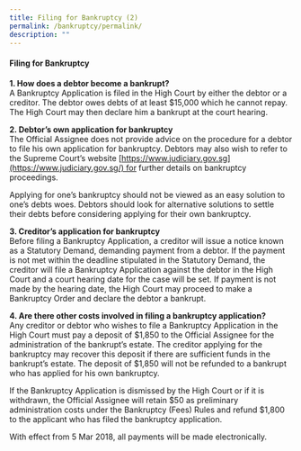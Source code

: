 ```yaml
---
title: Filing for Bankruptcy (2)
permalink: /bankruptcy/permalink/
description: ""
---
```

#### **Filing for Bankruptcy**

**1\. How does a debtor become a bankrupt?**  
A Bankruptcy Application is filed in the High Court by either the debtor or a creditor. The debtor owes debts of at least $15,000 which he cannot repay. The High Court may then declare him a bankrupt at the court hearing.

**2\. Debtor’s own application for bankruptcy**  
The Official Assignee does not provide advice on the procedure for a debtor to file his own application for bankruptcy. Debtors may also wish to refer to the Supreme Court’s website [https://www.judiciary.gov.sg](https://www.judiciary.gov.sg/) for further details on bankruptcy proceedings.

Applying for one’s bankruptcy should not be viewed as an easy solution to one’s debts woes. Debtors should look for alternative solutions to settle their debts before considering applying for their own bankruptcy.

**3\. Creditor’s application for bankruptcy**  
Before filing a Bankruptcy Application, a creditor will issue a notice known as a Statutory Demand, demanding payment from a debtor. If the payment is not met within the deadline stipulated in the Statutory Demand, the creditor will file a Bankruptcy Application against the debtor in the High Court and a court hearing date for the case will be set. If payment is not made by the hearing date, the High Court may proceed to make a Bankruptcy Order and declare the debtor a bankrupt.

**4\. Are there other costs involved in filing a bankruptcy application?**  
Any creditor or debtor who wishes to file a Bankruptcy Application in the High Court must pay a deposit of $1,850 to the Official Assignee for the administration of the bankrupt’s estate. The creditor applying for the bankruptcy may recover this deposit if there are sufficient funds in the bankrupt’s estate. The deposit of $1,850 will not be refunded to a bankrupt who has applied for his own bankruptcy.

If the Bankruptcy Application is dismissed by the High Court or if it is withdrawn, the Official Assignee will retain $50 as preliminary administration costs under the Bankruptcy (Fees) Rules and refund $1,800 to the applicant who has filed the bankruptcy application.

With effect from 5 Mar 2018, all payments will be made electronically.